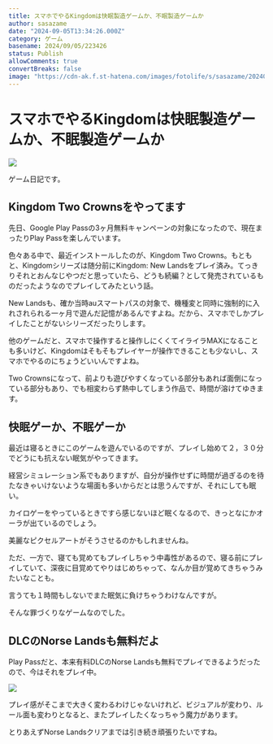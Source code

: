 ```yaml
---
title: スマホでやるKingdomは快眠製造ゲームか、不眠製造ゲームか
author: sasazame
date: "2024-09-05T13:34:26.000Z"
category: ゲーム
basename: 2024/09/05/223426
status: Publish
allowComments: true
convertBreaks: false
image: "https://cdn-ak.f.st-hatena.com/images/fotolife/s/sasazame/20240905/20240905214649.png"
---
```

# スマホでやるKingdomは快眠製造ゲームか、不眠製造ゲームか

![](https://cdn-ak.f.st-hatena.com/images/fotolife/s/sasazame/20240905/20240905214649.png)

ゲーム日記です。

<!-- Extended Body -->

## Kingdom Two Crownsをやってます

先日、Google Play Passの3ヶ月無料キャンペーンの対象になったので、現在まったりPlay Passを楽しんでいます。

色々ある中で、最近インストールしたのが、Kingdom Two Crowns。もともと、Kingdomシリーズは随分前にKingdom: New Landsをプレイ済み。てっきりそれとおんなじやつだと思っていたら、どうも続編？として発売されているものだったようなのでプレイしてみたという話。

New Landsも、確か当時auスマートパスの対象で、機種変と同時に強制的に入れされられる一ヶ月で遊んだ記憶があるんですよね。だから、スマホでしかプレイしたことがないシリーズだったりします。

他のゲームだと、スマホで操作すると操作しにくくてイライラMAXになることも多いけど、Kingdomはそもそもプレイヤーが操作できることも少ないし、スマホでやるのにちょうどいいんですよね。

Two Crownsになって、前よりも遊びやすくなっている部分もあれば面倒になっている部分もあり、でも相変わらず熱中してしまう作品で、時間が溶けてゆきます。

## 快眠ゲーか、不眠ゲーか

最近は寝るときにこのゲームを遊んでいるのですが、プレイし始めて２，３０分でどうにも抗えない眠気がやってきます。

経営シミュレーション系でもありますが、自分が操作せずに時間が過ぎるのを待たなきゃいけないような場面も多いからだとは思うんですが、それにしても眠い。

カイロゲーをやっているときですら感じないほど眠くなるので、きっとなにかオーラが出ているのでしょう。

美麗なピクセルアートがそうさせるのかもしれませんね。

ただ、一方で、寝ても覚めてもプレイしちゃう中毒性があるので、寝る前にプレイしていて、深夜に目覚めてやりはじめちゃって、なんか目が覚めてきちゃうみたいなことも。

言うても１時間もしないでまた眠気に負けちゃうわけなんですが。

そんな罪づくりなゲームなのでした。

## DLCのNorse Landsも無料だよ

Play Passだと、本来有料DLCのNorse Landsも無料でプレイできるようだったので、今はそれをプレイ中。

![](https://cdn-ak.f.st-hatena.com/images/fotolife/s/sasazame/20240905/20240905221702.png)

プレイ感がそこまで大きく変わるわけじゃないけれど、ビジュアルが変わり、ルール面も変わりとなると、またプレイしたくなっちゃう魔力があります。

とりあえずNorse Landsクリアまでは引き続き頑張りたいですね。
